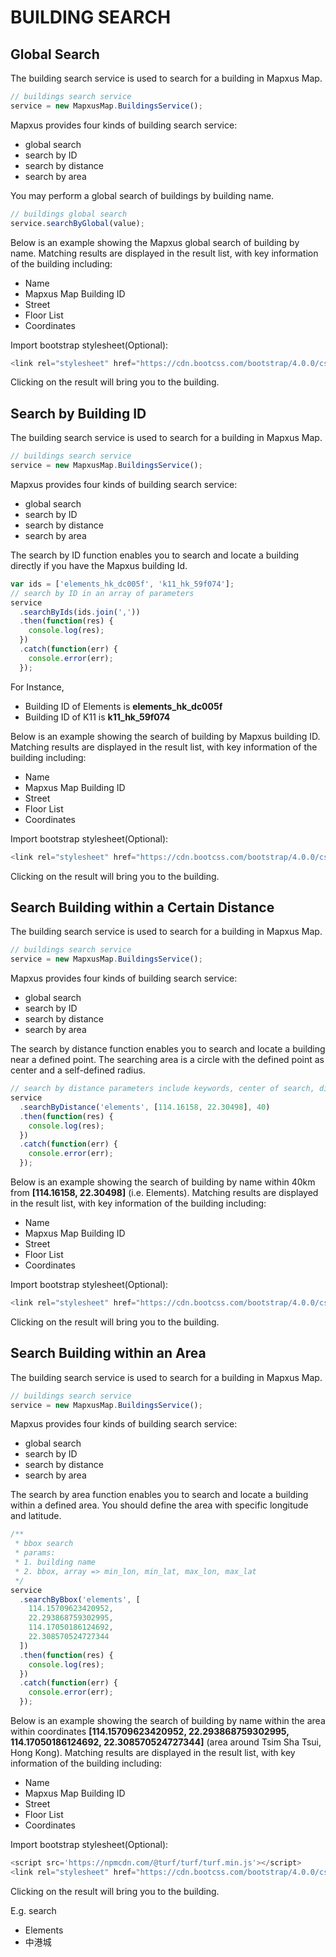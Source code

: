 # BUILDING SEARCH

## Global Search

The building search service is used to search for a building in Mapxus Map.

```js
// buildings search service
service = new MapxusMap.BuildingsService();
```

Mapxus provides four kinds of building search service:

- global search
- search by ID
- search by distance
- search by area

You may perform a global search of buildings by building name.

```js
// buildings global search
service.searchByGlobal(value);
```

Below is an example showing the Mapxus global search of building by name. Matching results are displayed in the result list, with key information of the building including:

- Name
- Mapxus Map Building ID
- Street
- Floor List
- Coordinates

Import bootstrap stylesheet(Optional):

```js
<link rel="stylesheet" href="https://cdn.bootcss.com/bootstrap/4.0.0/css/bootstrap.min.css">
```

Clicking on the result will bring you to the building.

<script async src="//jsfiddle.net/Mapxus/c2pz7q0b/embed/result,js,css,html/"></script>


## Search by Building ID

The building search service is used to search for a building in Mapxus Map.

```js
// buildings search service
service = new MapxusMap.BuildingsService();
```

Mapxus provides four kinds of building search service:

- global search
- search by ID
- search by distance
- search by area

The search by ID function enables you to search and locate a building directly if you have the Mapxus building Id.

```js
var ids = ['elements_hk_dc005f', 'k11_hk_59f074'];
// search by ID in an array of parameters
service
  .searchByIds(ids.join(','))
  .then(function(res) {
    console.log(res);
  })
  .catch(function(err) {
    console.error(err);
  });
```

For Instance,

- Building ID of Elements is **elements_hk_dc005f**
- Building ID of K11 is **k11_hk_59f074**

Below is an example showing the search of building by Mapxus building ID. Matching results are displayed in the result list, with key information of the building including:

- Name
- Mapxus Map Building ID
- Street
- Floor List
- Coordinates


Import bootstrap stylesheet(Optional):

```js
<link rel="stylesheet" href="https://cdn.bootcss.com/bootstrap/4.0.0/css/bootstrap.min.css">
```

Clicking on the result will bring you to the building.

<script async src="//jsfiddle.net/Mapxus/0ym9fp1t/embed/result,js,css,html/"></script>


## Search Building within a Certain Distance

The building search service is used to search for a building in Mapxus Map.

```js
// buildings search service
service = new MapxusMap.BuildingsService();
```

Mapxus provides four kinds of building search service:

- global search
- search by ID
- search by distance
- search by area

The search by distance function enables you to search and locate a building near a defined point. The searching area is a circle with the defined point as center and a self-defined radius.

```js
// search by distance parameters include keywords, center of search, distance in km
service
  .searchByDistance('elements', [114.16158, 22.30498], 40)
  .then(function(res) {
    console.log(res);
  })
  .catch(function(err) {
    console.error(err);
  });
```

Below is an example showing the search of building by name within 40km from **[114.16158, 22.30498]** (i.e. Elements). Matching results are displayed in the result list, with key information of the building including:

- Name
- Mapxus Map Building ID
- Street
- Floor List
- Coordinates

Import bootstrap stylesheet(Optional):

```js
<link rel="stylesheet" href="https://cdn.bootcss.com/bootstrap/4.0.0/css/bootstrap.min.css">
```

Clicking on the result will bring you to the building.


<script async src="//jsfiddle.net/Mapxus/zb9uq7a1/embed/result,js,css,html/"></script>


## Search Building within an Area

The building search service is used to search for a building in Mapxus Map.

```js
// buildings search service
service = new MapxusMap.BuildingsService();
```

Mapxus provides four kinds of building search service:

- global search
- search by ID
- search by distance
- search by area

The search by area function enables you to search and locate a building within a defined area. You should define the area with specific longitude and latitude.

```js
/**
 * bbox search
 * params:
 * 1. building name
 * 2. bbox, array => min_lon, min_lat, max_lon, max_lat
 */
service
  .searchByBbox('elements', [
    114.15709623420952,
    22.293868759302995,
    114.17050186124692,
    22.308570524727344
  ])
  .then(function(res) {
    console.log(res);
  })
  .catch(function(err) {
    console.error(err);
  });
```

Below is an example showing the search of building by name within the area within coordinates **[114.15709623420952, 22.293868759302995, 114.17050186124692, 22.308570524727344]** (area around Tsim Sha Tsui, Hong Kong). Matching results are displayed in the result list, with key information of the building including:

- Name
- Mapxus Map Building ID
- Street
- Floor List
- Coordinates


Import bootstrap stylesheet(Optional):

```js
<script src='https://npmcdn.com/@turf/turf/turf.min.js'></script>
<link rel="stylesheet" href="https://cdn.bootcss.com/bootstrap/4.0.0/css/bootstrap.min.css">
```


Clicking on the result will bring you to the building.

E.g. search

- Elements
- 中港城

<script async src="//jsfiddle.net/Mapxus/a2ns9fe4/embed/result,js,css,html/"></script>
